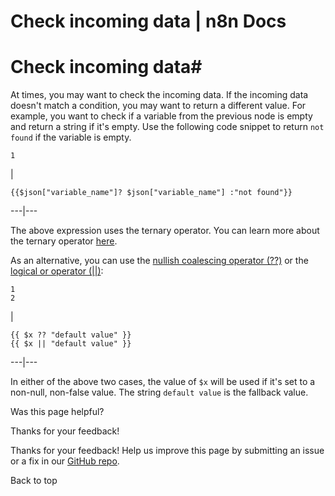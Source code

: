 # Check incoming data | n8n Docs

[ ](https://github.com/n8n-io/n8n-docs/edit/main/docs/code/cookbook/expressions/check-incoming-data.md "Edit this page")

# Check incoming data#

At times, you may want to check the incoming data. If the incoming data doesn't match a condition, you may want to return a different value. For example, you want to check if a variable from the previous node is empty and return a string if it's empty. Use the following code snippet to return `not found` if the variable is empty.
    
    
    1

| 
    
    
    {{$json["variable_name"]? $json["variable_name"] :"not found"}}
      
  
---|---  
  
The above expression uses the ternary operator. You can learn more about the ternary operator [here](https://developer.mozilla.org/en-US/docs/Web/JavaScript/Reference/Operators/Conditional_Operator).

As an alternative, you can use the [nullish coalescing operator (??)](https://developer.mozilla.org/en-US/docs/Web/JavaScript/Reference/Operators/Nullish_coalescing) or the [logical or operator (||)](https://developer.mozilla.org/en-US/docs/Web/JavaScript/Reference/Operators/Logical_OR):
    
    
    1
    2

| 
    
    
    {{ $x ?? "default value" }}
    {{ $x || "default value" }}
      
  
---|---  
  
In either of the above two cases, the value of `$x` will be used if it's set to a non-null, non-false value. The string `default value` is the fallback value.

Was this page helpful? 

Thanks for your feedback! 

Thanks for your feedback! Help us improve this page by submitting an issue or a fix in our [GitHub repo](https://github.com/n8n-io/n8n-docs). 

Back to top
